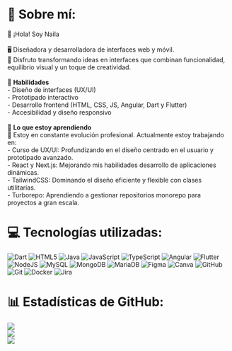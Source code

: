 # 💫 Sobre mí:
👋 ¡Hola! Soy Naila<br><br>🖥️ Diseñadora y desarrolladora de interfaces web y móvil.<br>🎨 Disfruto transformando ideas en interfaces que combinan funcionalidad, equilibrio visual y un toque de creatividad.<br><br>🚀 **Habilidades**<br>- Diseño de interfaces (UX/UI)<br>- Prototipado interactivo<br>- Desarrollo frontend (HTML, CSS, JS, Angular, Dart y Flutter)<br>- Accesibilidad y diseño responsivo<br><br>📖 **Lo que estoy aprendiendo**<br>🌱 Estoy en constante evolución profesional. Actualmente estoy trabajando en:<br>- Curso de UX/UI: Profundizando en el diseño centrado en el usuario y prototipado avanzado.<br>- React y Next.js: Mejorando mis habilidades desarrollo de aplicaciones dinámicas.<br>- TailwindCSS: Dominando el diseño eficiente y flexible con clases utilitarias.<br>- Turborepo: Aprendiendo a gestionar repositorios monorepo para proyectos a gran escala.


# 💻 Tecnologías utilizadas:
![Dart](https://img.shields.io/badge/dart-%230175C2.svg?style=flat&logo=dart&logoColor=white) ![HTML5](https://img.shields.io/badge/html5-%23E34F26.svg?style=flat&logo=html5&logoColor=white) ![Java](https://img.shields.io/badge/java-%23ED8B00.svg?style=flat&logo=openjdk&logoColor=white) ![JavaScript](https://img.shields.io/badge/javascript-%23323330.svg?style=flat&logo=javascript&logoColor=%23F7DF1E) ![TypeScript](https://img.shields.io/badge/typescript-%23007ACC.svg?style=flat&logo=typescript&logoColor=white) ![Angular](https://img.shields.io/badge/angular-%23DD0031.svg?style=flat&logo=angular&logoColor=white) ![Flutter](https://img.shields.io/badge/Flutter-%2302569B.svg?style=flat&logo=Flutter&logoColor=white) ![NodeJS](https://img.shields.io/badge/node.js-6DA55F?style=flat&logo=node.js&logoColor=white) ![MySQL](https://img.shields.io/badge/mysql-4479A1.svg?style=flat&logo=mysql&logoColor=white) ![MongoDB](https://img.shields.io/badge/MongoDB-%234ea94b.svg?style=flat&logo=mongodb&logoColor=white) ![MariaDB](https://img.shields.io/badge/MariaDB-003545?style=flat&logo=mariadb&logoColor=white) ![Figma](https://img.shields.io/badge/figma-%23F24E1E.svg?style=flat&logo=figma&logoColor=white) ![Canva](https://img.shields.io/badge/Canva-%2300C4CC.svg?style=flat&logo=Canva&logoColor=white) ![GitHub](https://img.shields.io/badge/github-%23121011.svg?style=flat&logo=github&logoColor=white) ![Git](https://img.shields.io/badge/git-%23F05033.svg?style=flat&logo=git&logoColor=white) ![Docker](https://img.shields.io/badge/docker-%230db7ed.svg?style=flat&logo=docker&logoColor=white) ![Jira](https://img.shields.io/badge/jira-%230A0FFF.svg?style=flat&logo=jira&logoColor=white)
# 📊 Estadísticas de GitHub:
![](https://github-readme-stats.vercel.app/api?username=nailalvz&theme=nightowl&hide_border=false&include_all_commits=false&count_private=false)<br/>
![](https://github-readme-streak-stats.herokuapp.com/?user=nailalvz&theme=nightowl&hide_border=false)<br/>
![](https://github-readme-stats.vercel.app/api/top-langs/?username=nailalvz&theme=nightowl&hide_border=false&include_all_commits=false&count_private=false&layout=compact)

<!-- Proudly created with GPRM ( https://gprm.itsvg.in ) -->
